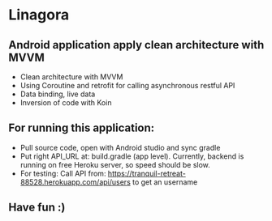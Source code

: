 # Linagora
## Android application apply clean architecture with MVVM

  - Clean architecture with MVVM
  - Using Coroutine and retrofit for calling asynchronous restful API
  - Data binding, live data
  - Inversion of code with Koin
  
## For running this application:
  - Pull source code, open with Android studio and sync gradle
  - Put right API_URL at: build.gradle (app level). Currently, backend is running on free Heroku server, so speed should be slow.
  - For testing: Call API from: https://tranquil-retreat-88528.herokuapp.com/api/users to get an username
## Have fun :)
